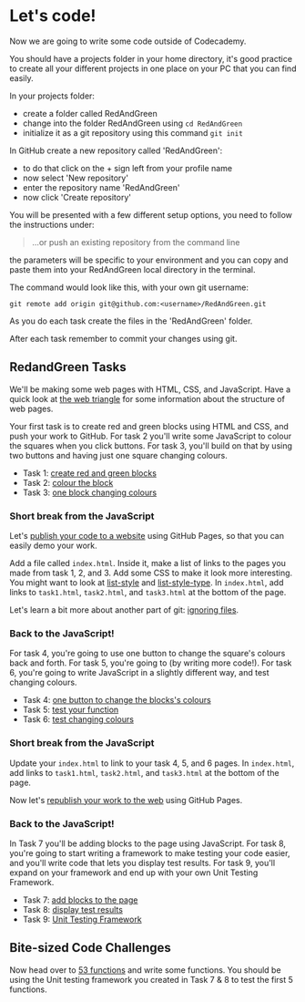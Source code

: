 # Let's code!

Now we are going to write some code outside of Codecademy.

You should have a projects folder in your home directory, it's good practice to create all your different projects in one place on your PC that you can find easily.

In your projects folder:

* create a folder called RedAndGreen
* change into the folder RedAndGreen using `cd RedAndGreen`
* initialize it as a git repository using this command `git init`

In GitHub create a new repository called 'RedAndGreen':

* to do that click on the + sign left from your profile name
* now select 'New repository'
* enter the repository name 'RedAndGreen'
* now click 'Create repository'

You will be presented with a few different setup options, you need to follow the instructions under:

> ...or push an existing repository from the command line

the parameters will be specific to your environment and you can copy and paste them into your RedAndGreen local directory in the terminal.  

The command would look like this, with your own git username:

```
git remote add origin git@github.com:<username>/RedAndGreen.git
```

As you do each task create the files in the 'RedAndGreen' folder.

After each task remember to commit your changes using git.

## RedandGreen Tasks  

We'll be making some web pages with HTML, CSS, and JavaScript. Have a quick look at [the web triangle](the-web-triangle.md) for some information about the structure of web pages.

Your first task is to create red and green blocks using HTML and CSS, and push your work to GitHub. For task 2 you'll write some JavaScript to colour the squares when you click buttons. For task 3, you'll build on that by using two buttons and having just one square changing colours.

* Task 1: [create red and green blocks](t1-create-red-and-green-blocks.md)
* Task 2: [colour the block](t2-colour-the-blocks.md)
* Task 3: [one block changing colours](t3-one-square-changing-colours.md)

### Short break from the JavaScript

Let's [publish your code to a website](publish-your-code-to-a-website.md) using GitHub Pages, so that you can easily demo your work.

Add a file called `index.html`. Inside it, make a list of links to the pages you made from task 1, 2, and 3. Add some CSS to make it look more interesting. You might want to look at [list-style](https://developer.mozilla.org/en-US/docs/Web/CSS/list-style) and  [list-style-type](https://developer.mozilla.org/en-US/docs/Web/CSS/list-style-type). In `index.html`, add links to `task1.html`, `task2.html`, and `task3.html` at the bottom of the page.

Let's learn a bit more about another part of git: [ignoring files](gitignore.md).

### Back to the JavaScript!

For task 4, you're going to use one button to change the square's colours back and forth. For task 5, you're going to (by writing more code!). For task 6, you're going to write JavaScript in a slightly different way, and test changing colours.

* Task 4: [one button to change the blocks's colours](t4-one-button-to-change-block-colours.md)
* Task 5: [test your function](t5-test-your-function.md)
* Task 6: [test changing colours](t6-test-changing-colours.md)

### Short break from the JavaScript

Update your `index.html` to link to your task 4, 5, and 6 pages. In `index.html`, add links to `task1.html`, `task2.html`, and `task3.html` at the bottom of the page.  

Now let's [republish your work to the web](republish-your-work-to-the-web.md) using GitHub Pages.

### Back to the JavaScript!

In Task 7 you'll be adding blocks to the page using JavaScript. For task 8, you're going to start writing a framework to make testing your code easier, and you'll write code that lets you display test results. For task 9, you'll expand on your framework and end up with your own Unit Testing Framework.

* Task 7: [add blocks to the page](t7-add-blocks-to-the-page.md)
* Task 8: [display test results](t8-display-test-results.md)
* Task 9: [Unit Testing Framework](t9-unit-testing-framework.md)

## Bite-sized Code Challenges

Now head over to [53 functions](https://github.com/codex-academy/53functions/blob/master/README.md) and write some functions. You should be using the Unit testing framework you created in Task 7 & 8 to test the first 5 functions.
